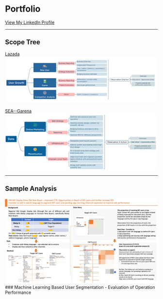 # Portfolio

[View My LinkedIn Profile](https://www.linkedin.com/in/liu-qi-01612a75/)

---
## Scope Tree

[Lazada](https://en.wikipedia.org/wiki/Lazada)
<img src="images/Lscope.jpeg?raw=true"/>


[SEA--Garena](https://en.wikipedia.org/wiki/Garena)
<img src="images/Gascope.jpeg?raw=true"/>

---
## Sample Analysis
<img src="images/Qi_project.jpg?raw=true"/>
### Machine Learning Based User Segmentation - Evaluation of Operation Performance




